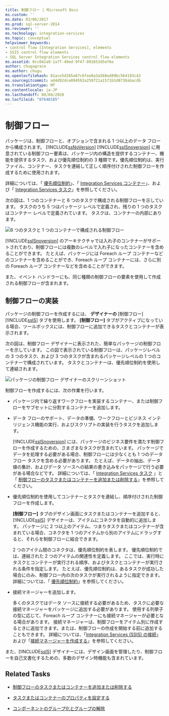 ```yaml
---
title: 制御フロー | Microsoft Docs
ms.custom: ''
ms.date: 03/06/2017
ms.prod: sql-server-2014
ms.reviewer: ''
ms.technology: integration-services
ms.topic: conceptual
helpviewer_keywords:
- control flow [Integration Services], elements
- SSIS control flow elements
- SQL Server Integration Services control flow elements
ms.assetid: 0cc042a9-1a7f-49ed-9f47-091653d5ef6e
author: chugugrace
ms.author: chugu
ms.openlocfilehash: 81ace5d285a67c6fee8a3a568ed89bc564193c42
ms.sourcegitcommit: ad4d92dce894592a259721a1571b1d8736abacdb
ms.translationtype: MT
ms.contentlocale: ja-JP
ms.lasthandoff: 08/04/2020
ms.locfileid: "87640185"
---
```

# <a name="control-flow"></a>制御フロー
  パッケージは、制御フローと、オプションで含まれる 1 つ以上のデータ フローから構成されます。 [!INCLUDE[ssNoVersion](../../includes/ssnoversion-md.md)] [!INCLUDE[ssISnoversion](../../../includes/ssisnoversion-md.md)] に用意されている制御フロー要素は、パッケージ内の構造を提供するコンテナー、機能を提供するタスク、および優先順位制約の 3 種類です。優先順位制約は、実行ファイル、コンテナー、タスクを連結して正しく順序付けされた制御フローを作成するために使用されます。

 詳細については、「 [優先順位制約](precedence-constraints.md)」、「 [Integration Services コンテナー](integration-services-containers.md)」、および「 [Integration Services タスク](integration-services-tasks.md)」を参照してください。

 次の図は、1 つのコンテナーと 6 つのタスクで構成される制御フローを示しています。 タスクのうち 5 つはパッケージ レベルで定義され、残りの 1 つのタスクはコンテナー レベルで定義されています。 タスクは、コンテナーの内部にあります。

 ![6 つのタスクと 1 つのコンテナーで構成される制御フロー](../media/ssis-controlflowelmt.gif "6 つのタスクと 1 つのコンテナーとで構成される制御フロー")

 [!INCLUDE[ssISnoversion](../../../includes/ssisnoversion-md.md)] のアーキテクチャでは入れ子のコンテナーがサポートされており、制御フローには複数のレベルで入れ子になったコンテナーを含めることができます。 たとえば、パッケージには Foreach ループ コンテナーなどのコンテナーを含めることができ、Foreach ループ コンテナーには、さらに別の Foreach ループ コンテナーなどを含めることができます。

 また、イベント ハンドラーにも、同じ種類の制御フローの要素を使用して作成される制御フローが含まれます。

## <a name="control-flow-implementation"></a>制御フローの実装
 パッケージの制御フローを作成するには、 **デザイナーの** [制御フロー] [!INCLUDE[ssIS](../../../includes/ssis-md.md)] タブを使用します。 **[制御フロー]** タブがアクティブになっている場合、ツールボックスには、制御フローに追加できるタスクとコンテナーが表示されます。

 次の図は、制御フロー デザイナーに表示された、簡単なパッケージの制御フローを示しています。 この図で表示されている制御フローは、パッケージレベルの 3 つのタスク、および 3 つのタスクが含まれるパッケージレベルの 1 つのコンテナーで構成されています。 タスクとコンテナーは、優先順位制約を使用して連結されます。

 ![パッケージの制御フロー デザイナーのスクリーンショット](../media/samplecontrolflow.gif "パッケージの制御フロー デザイナーのスクリーンショット")

 制御フローを作成するには、次の作業を行います。

-   パッケージ内で繰り返すワークフローを実装するコンテナー、または制御フローをサブセットに分割するコンテナーを追加します。

-   データ フローのサポート、データの準備、ワークフローとビジネス インテリジェンス機能の実行、およびスクリプトの実装を行うタスクを追加します。

     [!INCLUDE[ssISnoversion](../../../includes/ssisnoversion-md.md)] には、パッケージのビジネス要件を満たす制御フローを作成するための、さまざまなタスクが含まれています。 パッケージでデータを処理する必要がある場合、制御フローには少なくとも 1 つのデータ フロー タスクを含める必要があります。 たとえば、データの抽出、データ値の集計、およびデータ ソースへの結果の書き込みをパッケージで行う必要がある場合などです。  詳細については、「 [Integration Services タスク](integration-services-tasks.md) 」と「 [制御フローのタスクまたはコンテナーを追加または削除する](add-or-delete-a-task-or-a-container-in-a-control-flow.md)」を参照してください。

-   優先順位制約を使用してコンテナーとタスクを連結し、順序付けされた制御フローを作成します。

     **[制御フロー]** タブのデザイン画面にタスクまたはコンテナーを追加すると、 [!INCLUDE[ssIS](../../../includes/ssis-md.md)] デザイナーは、アイテムにコネクタを自動的に追加します。 パッケージに 2 つ以上のアイテム、つまりタスクまたはコンテナーが含まれている場合、コネクタを 1 つのアイテムから別のアイテムにドラッグすると、それらを制御フローに結合できます。

     2 つのアイテム間のコネクタは、優先順位制約を表します。 優先順位制約では、連結された 2 つのアイテムの関連性を定義します。 ここでは、実行時にタスクとコンテナーが実行される順序、およびタスクとコンテナーが実行される条件を指定します。 たとえば、優先順位制約は、あるタスクが成功した場合にのみ、制御フロー内の次のタスクが実行されるように指定できます。 詳細については、「 [優先順位制約](precedence-constraints.md)」を参照してください。

-   接続マネージャーを追加します。

     多くのタスクではデータ ソースに接続する必要があるため、タスクに必要な接続マネージャーをパッケージに追加する必要があります。 使用する列挙子の型に応じて、Foreach ループ コンテナーにも接続マネージャーが必要となる場合があります。 接続マネージャーは、制御フローをアイテム別に作成するときに追加できます。または、制御フローの作成を開始する前に追加することもできます。 詳細については、「[Integration Services (SSIS) の接続](../connection-manager/integration-services-ssis-connections.md)」および「[接続マネージャーを作成する](../create-connection-managers.md)」を参照してください。

 また、[!INCLUDE[ssIS](../../../includes/ssis-md.md)] デザイナーには、デザイン画面を管理したり、制御フローを自己文書化するための、多数のデザイン時機能も含まれています。

## <a name="related-tasks"></a>Related Tasks

-   [制御フローのタスクまたはコンテナーを追加または削除する](add-or-delete-a-task-or-a-container-in-a-control-flow.md)

-   [タスクまたはコンテナーのプロパティを設定する](../set-the-properties-of-a-task-or-container.md)

-   [コンポーネントのグループ化とグループの解除](../group-or-ungroup-components.md)


